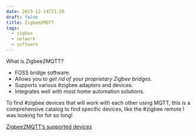 ```yaml
---
date: 2023-12-14T21:29
draft: false
title: Zigbee2MQTT
tags:
  - zigbee
  - network
  - software
---
```

What is Zigbee2MQTT?
- FOSS bridge software.
- Allows you to _get rid of your proprietary Zigbee bridges_.
- Supports various #zigbee adapters and devices.
- Integrates well with most home automation solutions.

To find #zigbee devices that will work with each other using MQTT, this is a comprehensive catalog to find specific devices, like the #zigbee remote I was looking for for so long!

[Zigbee2MQTT’s supported devices](https://www.zigbee2mqtt.io/supported-devices/)